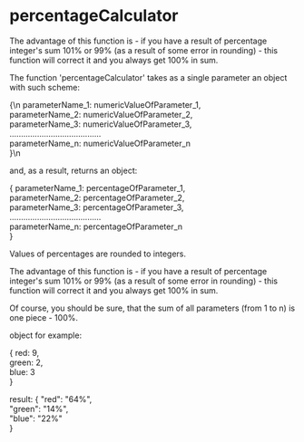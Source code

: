 # percentageCalculator
The advantage of this function is - if you have a result of percentage integer's sum 101% or 99% (as a result of some error in rounding) - this function will correct it and you always get 100% in sum.

The function 'percentageCalculator' takes as a single parameter an object with such scheme:

{\n
    parameterName_1: numericValueOfParameter_1,<br>
    parameterName_2: numericValueOfParameter_2,<br>
    parameterName_3: numericValueOfParameter_3,<br>
    ........................................<br>
    parameterName_n: numericValueOfParameter_n<br>
}\n

and, as a result, returns an object:

{
    parameterName_1: percentageOfParameter_1,<br>
    parameterName_2: percentageOfParameter_2,<br>
    parameterName_3: percentageOfParameter_3,<br>
    ........................................<br>
    parameterName_n: percentageOfParameter_n<br>
}

Values of percentages are rounded to integers.

The advantage of this function is - if you have a result of percentage integer's sum 101% or 99%
(as a result of some error in rounding) - this function will correct it and you always get 100% in sum.

Of course, you should be sure, that the sum of all parameters (from 1 to n) is one piece - 100%.

object for example:

{
    red: 9,<br>
    green: 2,<br>
    blue: 3<br>
}

result:
{
    "red": "64%",<br>
    "green": "14%",<br>
    "blue": "22%"<br>
}
